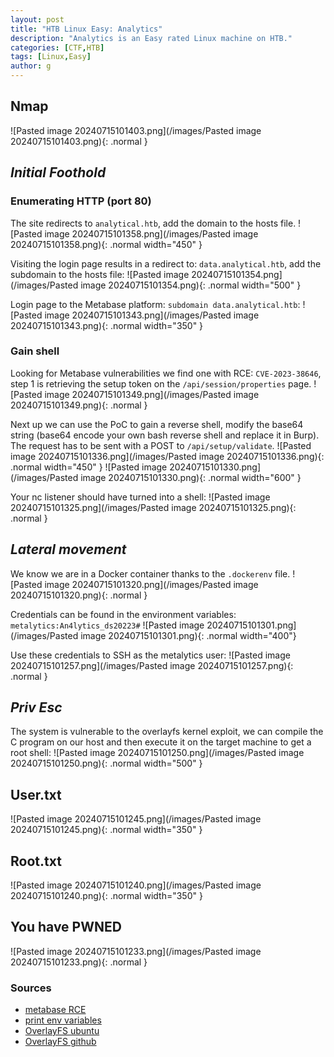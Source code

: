 ```yaml
---
layout: post
title: "HTB Linux Easy: Analytics"
description: "Analytics is an Easy rated Linux machine on HTB."
categories: [CTF,HTB]
tags: [Linux,Easy]
author: g
---
```


## Nmap
![Pasted image 20240715101403.png](/images/Pasted image 20240715101403.png){: .normal }

## _**Initial Foothold**_

### Enumerating HTTP (port 80)
The site redirects to `analytical.htb`, add the domain to the hosts file.
![Pasted image 20240715101358.png](/images/Pasted image 20240715101358.png){: .normal width="450" }


Visiting the login page results in a redirect to: `data.analytical.htb`, add the subdomain to the hosts file:
![Pasted image 20240715101354.png](/images/Pasted image 20240715101354.png){: .normal width="500" }


Login page to the Metabase platform: `subdomain data.analytical.htb`:
![Pasted image 20240715101343.png](/images/Pasted image 20240715101343.png){: .normal width="350" }



### Gain shell
Looking for Metabase vulnerabilities we find one with RCE: `CVE-2023-38646`, step 1 is retrieving the setup token on the `/api/session/properties` page.
![Pasted image 20240715101349.png](/images/Pasted image 20240715101349.png){: .normal }


Next up we can use the PoC to gain a reverse shell, modify the base64 string (base64 encode your own bash reverse shell and replace it in Burp). The request has to be sent with a POST to `/api/setup/validate`.
![Pasted image 20240715101336.png](/images/Pasted image 20240715101336.png){: .normal width="450" }
![Pasted image 20240715101330.png](/images/Pasted image 20240715101330.png){: .normal width="600" }


Your nc listener should have turned into a shell:
![Pasted image 20240715101325.png](/images/Pasted image 20240715101325.png){: .normal }



## _**Lateral movement**_
We know we are in a Docker container thanks to the `.dockerenv` file.
![Pasted image 20240715101320.png](/images/Pasted image 20240715101320.png){: .normal }


Credentials can be found in the environment variables: `metalytics:An4lytics_ds20223#`
![Pasted image 20240715101301.png](/images/Pasted image 20240715101301.png){: .normal width="400"}


Use these credentials to SSH as the metalytics user:
![Pasted image 20240715101257.png](/images/Pasted image 20240715101257.png){: .normal }



## _**Priv Esc**_
The system is vulnerable to the overlayfs kernel exploit, we can compile the C program on our host and then execute it on the target machine to get a root shell:
![Pasted image 20240715101250.png](/images/Pasted image 20240715101250.png){: .normal width="500" }



## User.txt
![Pasted image 20240715101245.png](/images/Pasted image 20240715101245.png){: .normal width="350" }

## Root.txt
![Pasted image 20240715101240.png](/images/Pasted image 20240715101240.png){: .normal width="350" }

## You have PWNED
![Pasted image 20240715101233.png](/images/Pasted image 20240715101233.png){: .normal }



### Sources
- [metabase RCE](https://blog.assetnote.io/2023/07/22/pre-auth-rce-metabase/)
- [print env variables](https://www.geeksforgeeks.org/environment-variables-in-linux-unix/)
- [OverlayFS ubuntu](https://www.wiz.io/blog/ubuntu-overlayfs-vulnerability)
- [OverlayFS github](https://github.com/briskets/CVE-2021-3493)
